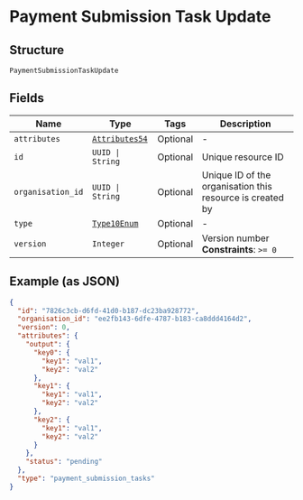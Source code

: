 
# Payment Submission Task Update

## Structure

`PaymentSubmissionTaskUpdate`

## Fields

| Name | Type | Tags | Description |
|  --- | --- | --- | --- |
| `attributes` | [`Attributes54`](../../doc/models/attributes-54.md) | Optional | - |
| `id` | `UUID \| String` | Optional | Unique resource ID |
| `organisation_id` | `UUID \| String` | Optional | Unique ID of the organisation this resource is created by |
| `type` | [`Type10Enum`](../../doc/models/type-10-enum.md) | Optional | - |
| `version` | `Integer` | Optional | Version number<br>**Constraints**: `>= 0` |

## Example (as JSON)

```json
{
  "id": "7826c3cb-d6fd-41d0-b187-dc23ba928772",
  "organisation_id": "ee2fb143-6dfe-4787-b183-ca8ddd4164d2",
  "version": 0,
  "attributes": {
    "output": {
      "key0": {
        "key1": "val1",
        "key2": "val2"
      },
      "key1": {
        "key1": "val1",
        "key2": "val2"
      },
      "key2": {
        "key1": "val1",
        "key2": "val2"
      }
    },
    "status": "pending"
  },
  "type": "payment_submission_tasks"
}
```

